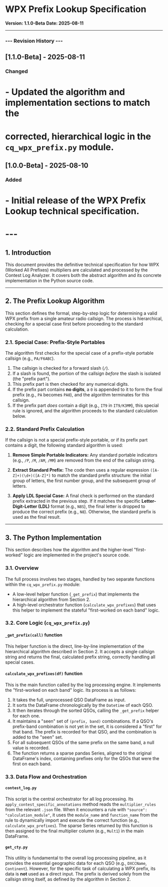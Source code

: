 # WPX Prefix Lookup Specification

**Version: 1.1.0-Beta**
**Date: 2025-08-11**

---
### --- Revision History ---
## [1.1.0-Beta] - 2025-08-11
### Changed
# - Updated the algorithm and implementation sections to match the
#   corrected, hierarchical logic in the `cq_wpx_prefix.py` module.
## [1.0.0-Beta] - 2025-08-10
### Added
# - Initial release of the WPX Prefix Lookup technical specification.
# ---

## 1. Introduction
This document provides the definitive technical specification for how WPX (Worked All Prefixes) multipliers are calculated and processed by the Contest Log Analyzer. It covers both the abstract algorithm and its concrete implementation in the Python source code.

---
## 2. The Prefix Lookup Algorithm
This section defines the formal, step-by-step logic for determining a valid WPX prefix from a single amateur radio callsign. The process is hierarchical, checking for a special case first before proceeding to the standard calculation.

### 2.1. Special Case: Prefix-Style Portables
The algorithm first checks for the special case of a prefix-style portable callsign (e.g., `PA/F6ABC`).

1.  The callsign is checked for a forward slash (`/`).
2.  If a slash is found, the portion of the callsign *before* the slash is isolated (the "prefix part").
3.  This prefix part is then checked for any numerical digits.
4.  If the prefix part contains **no digits**, a `0` is appended to it to form the final prefix (e.g., `PA` becomes `PA0`), and the algorithm terminates for this callsign.
5.  If the prefix part *does* contain a digit (e.g., `IT9` in `IT9/K3MM`), this special rule is ignored, and the algorithm proceeds to the standard calculation below.

### 2.2. Standard Prefix Calculation
If the callsign is not a special prefix-style portable, or if its prefix part contains a digit, the following standard algorithm is used:

1.  **Remove Simple Portable Indicators:** Any standard portable indicators (e.g., `/P`, `/M`, `/AM`, `/MM`) are removed from the end of the callsign string.

2.  **Extract Standard Prefix:** The code then uses a regular expression `([A-Z]+)(\d+)([A-Z]*)` to match the standard prefix structure: the initial group of letters, the first number group, and the subsequent group of letters.

3.  **Apply LDL Special Case:** A final check is performed on the standard prefix extracted in the previous step. If it matches the specific **Letter-Digit-Letter (LDL)** format (e.g., `N8S`), the final letter is dropped to produce the correct prefix (e.g., `N8`). Otherwise, the standard prefix is used as the final result.

---
## 3. The Python Implementation

This section describes how the algorithm and the higher-level "first-worked" logic are implemented in the project's source code.

### 3.1. Overview
The full process involves two stages, handled by two separate functions within the `cq_wpx_prefix.py` module:
* A low-level helper function (`_get_prefix`) that implements the hierarchical algorithm from Section 2.
* A high-level orchestrator function (`calculate_wpx_prefixes`) that uses this helper to implement the stateful "first-worked on each band" logic.

### 3.2. Core Logic (`cq_wpx_prefix.py`)

#### `_get_prefix(call)` function
This helper function is the direct, line-by-line implementation of the hierarchical algorithm described in Section 2. It accepts a single callsign string and returns the final, calculated prefix string, correctly handling all special cases.

#### `calculate_wpx_prefixes(df)` function
This is the main function called by the log processing engine. It implements the "first-worked on each band" logic. Its process is as follows:
1.  It takes the full, unprocessed QSO DataFrame as input.
2.  It sorts the DataFrame chronologically by the `Datetime` of each QSO.
3.  It then iterates through the sorted QSOs, calling the `_get_prefix` helper for each one.
4.  It maintains a "seen" set of `(prefix, band)` combinations. If a QSO's prefix-band combination is not yet in the set, it is considered a "first" for that band. The prefix is recorded for that QSO, and the combination is added to the "seen" set.
5.  For all subsequent QSOs of the same prefix on the same band, a null value is recorded.
6.  The function returns a sparse pandas Series, aligned to the original DataFrame's index, containing prefixes only for the QSOs that were the first on each band.

### 3.3. Data Flow and Orchestration

#### `contest_log.py`
This script is the central orchestrator for all log processing. Its `apply_contest_specific_annotations` method reads the `multiplier_rules` from the relevant `.json` file. When it encounters a rule with `"source": "calculation_module"`, it uses the `module_name` and `function_name` from the rule to dynamically import and execute the correct function (e.g., `calculate_wpx_prefixes`). The sparse Series returned by this function is then assigned to the final multiplier column (e.g., `Mult1`) in the main DataFrame.

#### `get_cty.py`
This utility is fundamental to the overall log processing pipeline, as it provides the essential geographic data for each QSO (e.g., `DXCCName`, `Continent`). However, for the specific task of calculating a WPX prefix, its data is **not** used as a direct input. The prefix is derived solely from the callsign string itself, as defined by the algorithm in Section 2.
